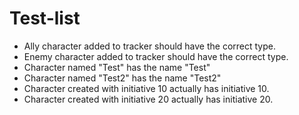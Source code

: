 # Test-list
- Ally character added to tracker should have the correct type.
- Enemy character added to tracker should have the correct type.
- Character named "Test" has the name "Test"
- Character named "Test2" has the name "Test2"
- Character created with initiative 10 actually has initiative 10.
- Character created with initiative 20 actually has initiative 20.